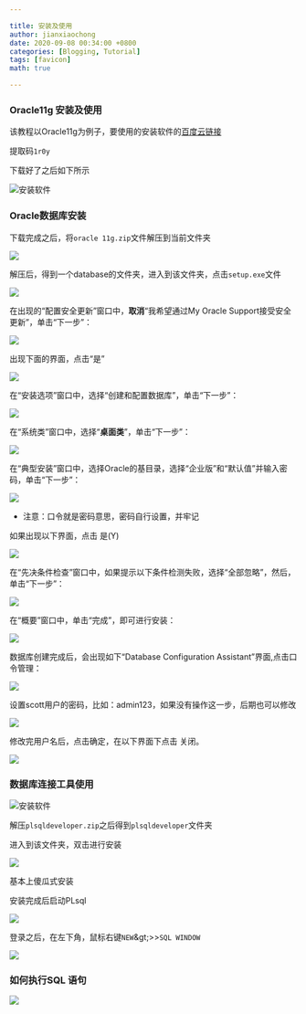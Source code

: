 ```yaml
---

title: 安装及使用
author: jianxiaochong
date: 2020-09-08 00:34:00 +0800
categories: [Blogging, Tutorial]
tags: [favicon]
math: true

---
```

### Oracle11g 安装及使用

该教程以Oracle11g为例子，要使用的安装软件的[百度云链接](https://pan.baidu.com/s/1abnA_4I4mC5_7z6NoY2eAA )

提取码`1r0y `

下载好了之后如下所示

![安装软件](https://img.kancloud.cn/aa/ac/aaacd3dafdac1432c837d6fedb0f55dc_464x88.png)


### Oracle数据库安装


下载完成之后，将`oracle 11g.zip`文件解压到当前文件夹

![ ](https://img.kancloud.cn/b6/31/b6316d9b4aecac0ed51d3a2eefcb7ffa_378x44.png)

解压后，得到一个database的文件夹，进入到该文件夹，点击`setup.exe`文件

![ ](https://img.kancloud.cn/cf/cb/cfcb95fd396774272a0fb313470ed2ec_829x288.png)

在出现的“配置安全更新”窗口中，**取消**“我希望通过My Oracle Support接受安全更新”，单击“下一步”：

![ ](https://img.kancloud.cn/99/2c/992c06aa7d0347c559ce1c14f4cc956b_543x404.png)

出现下面的界面，点击“是”

![ ](https://img.kancloud.cn/00/ca/00caa985286b23c2480f30c212e4975e_505x377.png)

在“安装选项”窗口中，选择“创建和配置数据库”，单击“下一步”：

![ ](https://img.kancloud.cn/5b/3d/5b3dafc448ab6f47b8e9261d73c755bf_558x388.png)

在“系统类”窗口中，选择“**桌面类**”，单击“下一步”：

![ ](https://img.kancloud.cn/1a/92/1a92cbe664d186e590c321bfa70cf7c5_719x533.png)

在“典型安装”窗口中，选择Oracle的基目录，选择“企业版”和“默认值”并输入密码，单击“下一步”：

![ ](https://img.kancloud.cn/a7/80/a780d7cadee6861bc220d6a1257420d6_742x536.png)

* 注意：口令就是密码意思，密码自行设置，并牢记

如果出现以下界面，点击 是(Y)

![ ](https://img.kancloud.cn/91/34/9134f5890755d5c1a3781a6460b0ceac_631x380.png)


在“先决条件检查”窗口中，如果提示以下条件检测失败，选择“全部忽略”，然后，单击“下一步”：

![ ](https://img.kancloud.cn/5c/aa/5caaaf6aaa86add0aff546dc5b527227_633x746.png)

在“概要”窗口中，单击“完成”，即可进行安装：

![ ](https://img.kancloud.cn/1e/0d/1e0da7e0903a21c78844d322d6056c80_693x520.png)

数据库创建完成后，会出现如下“Database Configuration Assistant”界面,点击口令管理：

![](https://img.kancloud.cn/3e/2f/3e2f2cb9354d1b9a3d105096de74847e_718x499.png)

设置scott用户的密码，比如：admin123，如果没有操作这一步，后期也可以修改

![ ](https://img.kancloud.cn/d4/1b/d41ba4cf6ca5a1f9c6aaf51b96da7523_685x458.png)

修改完用户名后，点击确定，在以下界面下点击 关闭。

![ ](https://img.kancloud.cn/f7/f2/f7f2a913cf71d63016af51c8ee503844_685x517.png)


### 数据库连接工具使用

![安装软件](https://img.kancloud.cn/aa/ac/aaacd3dafdac1432c837d6fedb0f55dc_464x88.png)

解压`plsqldeveloper.zip`之后得到`plsqldeveloper`文件夹

进入到该文件夹，双击进行安装

![](https://img.kancloud.cn/24/9f/249f1cb843ad9e11bf30619f5e96a11d_622x136.png)

基本上傻瓜式安装

安装完成后启动PLsql

![ ](https://img.kancloud.cn/3e/61/3e61ce0b078e4e80890cb1cfc09aa9de_554x281.png)

登录之后，在左下角，鼠标右键`NEW`\&gt;&gt;&gt;`SQL WINDOW`

![ ](https://img.kancloud.cn/b0/a5/b0a5c44572e9ad55a3cbf8dbf12a7e38_756x623.png)

### 如何执行SQL 语句

![](https://img.kancloud.cn/cb/3e/cb3eef2cb332d06861a8448d3f195fea_1097x754.png)
